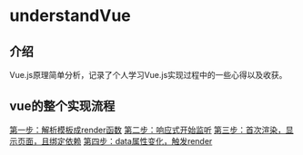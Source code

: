 # understandVue

## 介绍
  Vue.js原理简单分析，记录了个人学习Vue.js实现过程中的一些心得以及收获。

## vue的整个实现流程
[第一步：解析模板成render函数](./docs/)
[第二步：响应式开始监听](./docs/)
[第三步：首次渲染，显示页面，且绑定依赖](./docs/)
[第四步：data属性变化，触发render](./docs/)
